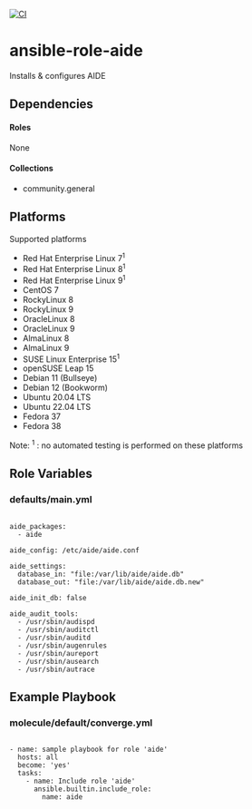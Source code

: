 [![CI](https://github.com/de-it-krachten/ansible-role-aide/workflows/CI/badge.svg?event=push)](https://github.com/de-it-krachten/ansible-role-aide/actions?query=workflow%3ACI)


# ansible-role-aide

Installs & configures AIDE



## Dependencies

#### Roles
None

#### Collections
- community.general

## Platforms

Supported platforms

- Red Hat Enterprise Linux 7<sup>1</sup>
- Red Hat Enterprise Linux 8<sup>1</sup>
- Red Hat Enterprise Linux 9<sup>1</sup>
- CentOS 7
- RockyLinux 8
- RockyLinux 9
- OracleLinux 8
- OracleLinux 9
- AlmaLinux 8
- AlmaLinux 9
- SUSE Linux Enterprise 15<sup>1</sup>
- openSUSE Leap 15
- Debian 11 (Bullseye)
- Debian 12 (Bookworm)
- Ubuntu 20.04 LTS
- Ubuntu 22.04 LTS
- Fedora 37
- Fedora 38

Note:
<sup>1</sup> : no automated testing is performed on these platforms

## Role Variables
### defaults/main.yml
<pre><code>
aide_packages:
  - aide

aide_config: /etc/aide/aide.conf

aide_settings:
  database_in: "file:/var/lib/aide/aide.db"
  database_out: "file:/var/lib/aide/aide.db.new"

aide_init_db: false

aide_audit_tools:
  - /usr/sbin/audispd
  - /usr/sbin/auditctl
  - /usr/sbin/auditd
  - /usr/sbin/augenrules
  - /usr/sbin/aureport
  - /usr/sbin/ausearch
  - /usr/sbin/autrace
</pre></code>




## Example Playbook
### molecule/default/converge.yml
<pre><code>
- name: sample playbook for role 'aide'
  hosts: all
  become: 'yes'
  tasks:
    - name: Include role 'aide'
      ansible.builtin.include_role:
        name: aide
</pre></code>
